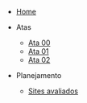 * [Home](_home.md)

- Atas

    - [Ata 00](atas/IHC_ATA_00.md)
    - [Ata 01](atas/IHC_ATA_01.md)
    - [Ata 02](atas/IHC_ATA_02.md)

- Planejamento
    
    - [Sites avaliados](planejamento/sites-avaliados.md)

